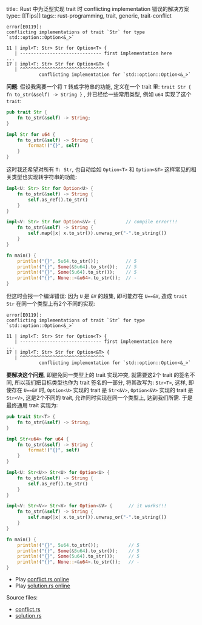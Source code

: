 title:: Rust 中为泛型实现 trait 时 conflicting implementation 错误的解决方案
type:: [[Tips]]
tags:: rust-programming, trait, generic, trait-conflict


```
error[E0119]:
conflicting implementations of trait `Str` for type `std::option::Option<&_>`

11 | impl<T: Str> Str for Option<T> {
   | ------------------------------ first implementation here
...
17 | impl<T: Str> Str for Option<&T> {
   | ^^^^^^^^^^^^^^^^^^^^^^^^^^^^^^^ 
            conflicting implementation for `std::option::Option<&_>`
```

**问题**: 假设我需要一个将 `T` 转成字符串的功能, 定义在一个 trait 里: `trait Str { fn to_str(&self) -> String }` , 并已经给一些常用类型, 例如 `u64` 实现了这个`trait`:

```rust
pub trait Str {
    fn to_str(&self) -> String;
}

impl Str for u64 {
    fn to_str(&self) -> String {
        format!("{}", self)
    }
}
```

这时我还希望对所有 `T: Str`, 也自动给如 `Option<T>` 和 `Option<&T>`
这样常见的相关类型也实现转字符串的功能:

```rust
impl<U: Str> Str for Option<U> {
    fn to_str(&self) -> String {
        self.as_ref().to_str()
    }
}

impl<V: Str> Str for Option<&V> {           // compile error!!!
    fn to_str(&self) -> String {
        self.map(|x| x.to_str()).unwrap_or("-".to_string())
    }
}

fn main() {
    println!("{}", 5u64.to_str());          // 5
    println!("{}", Some(&5u64).to_str());   // 5
    println!("{}", Some(5u64).to_str());    // 5
    println!("{}", None::<&u64>.to_str());  // -
}
```

但这时会报一个编译错误: 因为 `U` 是 `&V` 的超集, 即可能存在 `U==&V`, 造成 `trait Str` 在同一个类型上有2个不同的实现:

```
error[E0119]:
conflicting implementations of trait `Str` for type `std::option::Option<&_>`

11 | impl<T: Str> Str for Option<T> {
   | ------------------------------ first implementation here
...
17 | impl<T: Str> Str for Option<&T> {
   | ^^^^^^^^^^^^^^^^^^^^^^^^^^^^^^^ 
            conflicting implementation for `std::option::Option<&_>`
```

**要解决这个问题**, 即避免同一类型上的 trait 实现冲突, 就需要这2个 trait 的签名不同,
所以我们把目标类型也作为 trait 签名的一部分, 将其改写为: `Str<T>`,
这样, 即使存在 `U==&V` 时, `Option<U>` 实现的 trait 是 `Str<&V>`, `Option<&V>` 实现的 trait 是 `Str<V>`,
这是2个不同的 trait, 允许同时实现在同一个类型上, 达到我们所需. 于是最终通用 trait 实现为:

```rust
pub trait Str<T> {
    fn to_str(&self) -> String;
}

impl Str<u64> for u64 {
    fn to_str(&self) -> String {
        format!("{}", self)
    }
}

impl<U: Str<U>> Str<U> for Option<U> {
    fn to_str(&self) -> String {
        self.as_ref().to_str()
    }
}

impl<V: Str<V>> Str<V> for Option<&V> {      // it works!!!
    fn to_str(&self) -> String {
        self.map(|x| x.to_str()).unwrap_or("-".to_string())
    }
}

fn main() {
    println!("{}", 5u64.to_str());           // 5
    println!("{}", Some(&5u64).to_str());    // 5
    println!("{}", Some(5u64).to_str());     // 5
    println!("{}", None::<&u64>.to_str());   // -
}
```

- Play [conflict.rs online](https://play.rust-lang.org/?version=stable&mode=debug&edition=2021&gist=70731f9785148d2980b537cd5cd42875)
- Play [solution.rs online](https://play.rust-lang.org/?version=stable&mode=debug&edition=2021&gist=0afb51d262ec45ac191825f57aa55580)

Source files:

- [conflict.rs](https://github.com/drmingdrmer/tips/blob/main/rust-playground/src/bin/impl-trait-for-option-generic-conflict.rs)
- [solution.rs](https://github.com/drmingdrmer/tips/blob/main/rust-playground/src/bin/impl-trait-for-option-generic-solution.rs)
